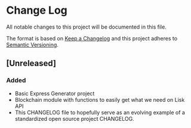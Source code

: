 # Change Log
All notable changes to this project will be documented in this file.

The format is based on [Keep a Changelog](http://keepachangelog.com/) 
and this project adheres to [Semantic Versioning](http://semver.org/).


## [Unreleased]
### Added
- Basic Express Generator project
- Blockchain module with functions to easily get what we need on Lisk API
- This CHANGELOG file to hopefully serve as an evolving example of a standardized open source project CHANGELOG.